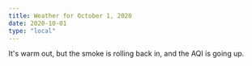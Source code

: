 ```yaml
---
title: Weather for October 1, 2020
date: 2020-10-01
type: "local"
---
```


It's warm out, but the smoke is rolling back in, and the AQI is going up.